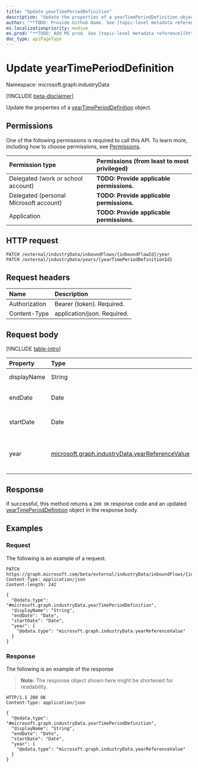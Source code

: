```yaml
---
title: "Update yearTimePeriodDefinition"
description: "Update the properties of a yearTimePeriodDefinition object."
author: "**TODO: Provide Github Name. See [topic-level metadata reference](https://aka.ms/msgo?pagePath=API/Document/Guidelines/Metadata)**"
ms.localizationpriority: medium
ms.prod: "**TODO: Add MS prod. See [topic-level metadata reference](https://aka.ms/msgo?pagePath=API/Document/Guidelines/Metadata)**"
doc_type: apiPageType
---
```


# Update yearTimePeriodDefinition
Namespace: microsoft.graph.industryData

[!INCLUDE [beta-disclaimer](../../includes/beta-disclaimer.md)]

Update the properties of a [yearTimePeriodDefinition](../resources/industrydata-yeartimeperioddefinition.md) object.

## Permissions
One of the following permissions is required to call this API. To learn more, including how to choose permissions, see [Permissions](/graph/permissions-reference).

|Permission type|Permissions (from least to most privileged)|
|:---|:---|
|Delegated (work or school account)|**TODO: Provide applicable permissions.**|
|Delegated (personal Microsoft account)|**TODO: Provide applicable permissions.**|
|Application|**TODO: Provide applicable permissions.**|

## HTTP request

<!-- {
  "blockType": "ignored"
}
-->
``` http
PATCH /external/industryData/inboundFlows/{inboundFlowId}/year
PATCH /external/industryData/years/{yearTimePeriodDefinitionId}
```

## Request headers
|Name|Description|
|:---|:---|
|Authorization|Bearer {token}. Required.|
|Content-Type|application/json. Required.|

## Request body
[!INCLUDE [table-intro](../../includes/update-property-table-intro.md)]


|Property|Type|Description|
|:---|:---|:---|
|displayName|String|The name of the year. Required.|
|endDate|Date|The last day of the year. ISO 8601 date. Required.|
|startDate|Date|The first day of the year. ISO 8601 date. Required.|
|year|[microsoft.graph.industryData.yearReferenceValue](../resources/industrydata-yearreferencevalue.md)|Pointer to a year entry in the referenceDefinition collection. Required.|



## Response

If successful, this method returns a `200 OK` response code and an updated [yearTimePeriodDefinition](../resources/industrydata-yeartimeperioddefinition.md) object in the response body.

## Examples

### Request
The following is an example of a request.
<!-- {
  "blockType": "request",
  "name": "update_yeartimeperioddefinition"
}
-->
``` http
PATCH https://graph.microsoft.com/beta/external/industryData/inboundFlows/{inboundFlowId}/year
Content-Type: application/json
Content-length: 242

{
  "@odata.type": "#microsoft.graph.industryData.yearTimePeriodDefinition",
  "displayName": "String",
  "endDate": "Date",
  "startDate": "Date",
  "year": {
    "@odata.type": "microsoft.graph.industryData.yearReferenceValue"
  }
}
```


### Response
The following is an example of the response
>**Note:** The response object shown here might be shortened for readability.
<!-- {
  "blockType": "response",
  "truncated": true
}
-->
``` http
HTTP/1.1 200 OK
Content-Type: application/json

{
  "@odata.type": "#microsoft.graph.industryData.yearTimePeriodDefinition",
  "displayName": "String",
  "endDate": "Date",
  "startDate": "Date",
  "year": {
    "@odata.type": "microsoft.graph.industryData.yearReferenceValue"
  }
}
```

